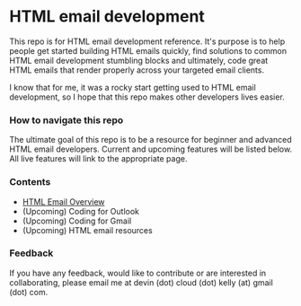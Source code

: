 # HTML email development

This repo is for HTML email development reference. It's purpose is to help people get started building HTML emails quickly, find solutions to common HTML email development stumbling blocks and ultimately, code great HTML emails that render properly across your targeted email clients.

I know that for me, it was a rocky start getting used to HTML email development, so I hope that this repo makes other developers lives easier. 

### How to navigate this repo

The ultimate goal of this repo is to be a resource for beginner and advanced HTML email developers. Current and upcoming features will be listed below. All live features will link to the appropriate page.

### Contents

- [HTML Email Overview](htmlEmailOverview.md)
- (Upcoming) Coding for Outlook
- (Upcoming) Coding for Gmail
- (Upcoming) HTML email resources

### Feedback

If you have any feedback, would like to contribute or are interested in collaborating, please email me at devin (dot) cloud (dot) kelly (at) gmail (dot) com.
